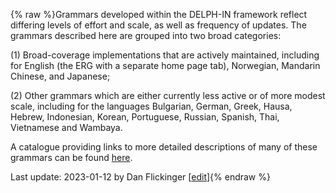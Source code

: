 {% raw %}Grammars developed within the DELPH-IN framework reflect differing levels of effort and scale, as well as frequency of updates.  The grammars described here are grouped into two broad categories:

(1) Broad-coverage implementations that are actively maintained, including for English (the ERG with a separate home page tab), Norwegian, Mandarin Chinese, and Japanese;

(2) Other grammars which are either currently less active or of more modest scale, including for the languages Bulgarian, German, Greek, Hausa, Hebrew, Indonesian, Korean, Portuguese, Russian, Spanish, Thai, Vietnamese and Wambaya.

A catalogue providing links to more detailed descriptions of many of these grammars can be found [here](https://blog.inductorsoftware.com/docsproto/grammars/GrammarCatalogue).

Last update: 2023-01-12 by Dan Flickinger [[edit](https://github.com/delph-in/docs/wiki/GrammarsOverview/_edit)]{% endraw %}